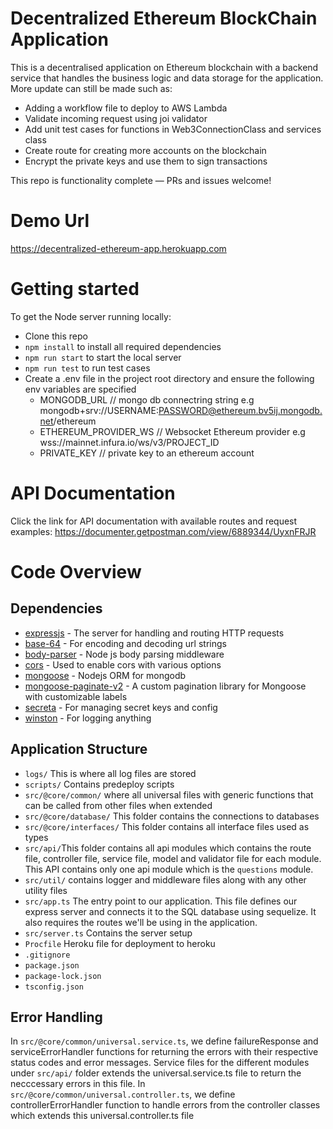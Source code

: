 # Decentralized Ethereum BlockChain Application
This is a decentralised application on Ethereum blockchain with a backend service that handles the business logic and data storage for the application.
More update can still be made such as:
- Adding a workflow file to deploy to AWS Lambda
- Validate incoming request using joi validator
- Add unit test cases for functions in Web3ConnectionClass and services class
- Create route for creating more accounts on the blockchain
- Encrypt the private keys and use them to sign transactions


This repo is functionality complete — PRs and issues welcome!

# Demo Url
https://decentralized-ethereum-app.herokuapp.com

# Getting started

To get the Node server running locally:

- Clone this repo
- `npm install` to install all required dependencies
- `npm run start` to start the local server
- `npm run test` to run test cases
- Create a .env file in the project root directory and ensure the following env variables are specified
  - MONGODB_URL // mongo db connectring string e.g mongodb+srv://USERNAME:PASSWORD@ethereum.bv5ij.mongodb.net/ethereum
  - ETHEREUM_PROVIDER_WS // Websocket Ethereum provider e.g wss://mainnet.infura.io/ws/v3/PROJECT_ID
  - PRIVATE_KEY // private key to an ethereum account

# API Documentation
Click the link for API documentation with available routes and request examples: [https://documenter.getpostman.com/view/6889344/UyxnFRJR
](https://documenter.getpostman.com/view/6889344/2s93RWPB9z)
# Code Overview

## Dependencies

- [expressjs](https://github.com/expressjs/express) - The server for handling and routing HTTP requests
- [base-64](github.com/mathiasbynens/base64) - For encoding and decoding url strings
- [body-parser](github.com/expressjs/body-parser) - Node js body parsing middleware
- [cors](github.com/expressjs/cors) - Used to enable cors with various options
- [mongoose](https://www.npmjs.com/package/mongoose) - Nodejs ORM for mongodb
- [mongoose-paginate-v2](https://www.npmjs.com/package/mongoose-paginate-v2) - A custom pagination library for Mongoose with customizable labels
- [secreta](https://www.npmjs.com/package/secreta) - For managing secret keys and config
- [winston](github.com/winstonjs/winston) - For logging anything

## Application Structure
- `logs/` This is where all log files are stored
- `scripts/` Contains predeploy scripts
- `src/@core/common/` where all universal files with generic functions that can be called from other files when extended
- `src/@core/database/` This folder contains the connections to databases
- `src/@core/interfaces/` This folder contains all interface files used as types
- `src/api/`This folder contains all api modules which contains the route file, controller file, service file, model and validator file for each module. This API contains only one api module which is the `questions` module.
- `src/util/` contains logger and middleware files along with any other utility files
- `src/app.ts` The entry point to our application. This file defines our express server and connects it to the SQL database using sequelize. It also requires the routes we'll be using in the application.
- `src/server.ts` Contains the server setup
- `Procfile` Heroku file for deployment to heroku
- `.gitignore`
- `package.json`
- `package-lock.json`
- `tsconfig.json`

## Error Handling

In `src/@core/common/universal.service.ts`, we define failureResponse and serviceErrorHandler functions for returning the errors with their respective status codes and error messages. Service files for the different modules under `src/api/` folder extends the universal.service.ts file to return the necccessary errors in this file.
In `src/@core/common/universal.controller.ts`, we define controllerErrorHandler function to handle errors from the controller classes which extends this universal.controller.ts file


<br />
